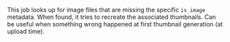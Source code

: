 This job looks up for image files that are missing the specific `is_image` metadata. When found, it tries
to recreate the associated thumbnails. Can be useful when something wrong happened at first thumbnail generation (at upload time).